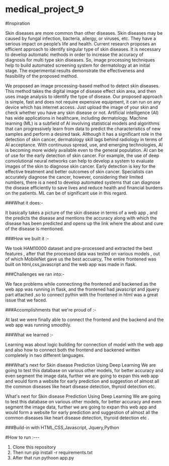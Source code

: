 # medical_project_9
#Inspiration

Skin diseases are more common than other diseases. Skin diseases may be caused by fungal infection, bacteria, allergy, or viruses, etc. They have a serious impact on people’s life and health. Current research proposes an efficient approach to identify singular type of skin diseases. It is necessary to develop automatic methods in order to increase the accuracy of diagnosis for multi type skin diseases. So, image processing techniques help to build automated screening system for dermatology at an initial stage. The experimental results demonstrate the effectiveness and feasibility of the proposed method.

We proposed an image processing-based method to detect skin diseases. This method takes the digital image of disease effect skin area, and then uses image analysis to identify the type of disease. Our proposed approach is simple, fast and does not require expensive equipment, it can run on any device which has internet access. Just upload the image of your skin and check whether you have any skin disease or not. Artificial intelligence (AI) has wide applications in healthcare, including dermatology. Machine learning (ML) is a subfield of AI involving statistical models and algorithms that can progressively learn from data to predict the characteristics of new samples and perform a desired task. Although it has a significant role in the detection of skin cancer, dermatology skill lags behind radiology in terms of AI acceptance. With continuous spread, use, and emerging technologies, AI is becoming more widely available even to the general population. AI can be of use for the early detection of skin cancer. For example, the use of deep convolutional neural networks can help to develop a system to evaluate images of the skin to diagnose skin cancer. Early detection is key for the effective treatment and better outcomes of skin cancer. Specialists can accurately diagnose the cancer, however, considering their limited numbers, there is a need to develop automated systems that can diagnose the disease efficiently to save lives and reduce health and financial burdens on the patients. ML can be of significant use in this regard.

###What it does:-


It basically takes a picture of the skin disease in terms of a web app , and the predicts the disease and mentions the accuracy along with which the disease has been predicted and opens up the link where the about and cure of the disease is mentioned.

###How we built it :- 

We took HAM10000 dataset and pre-processed and extracted the best features , after that the processed data was tested on various models , out of which MobileNet gave us the best accuarcy, The entire frontened was built on html,css,javascript and the web app was made in flask.

###Challenges we ran into:-

We face problems while connectinng the frontened and backened as the web app was running in flask, and the frontened had javascript and jquery part attached ,so to connect pythin with the frontened in html was a great issue that we faced.

###Accomplishments that we're proud of :- 

At last we were finally able to connect the frontend and the backend and the web app was running smoothly.

###What we learned :- 

Learning was about logic building for connection of model with the web app and also how to connect both the frontend and backened written completely in two different languages.

###What's next for Skin disease Prediction Using Deep Learning
We are going to test this database on various other models, for better accuracy and even segment the image data, further we are going to expan this web app and would form a website for early prediction and suggestion of almost all the common diseases like heart disease detection, thyroid detection etc.

What's next for Skin disease Prediction Using Deep Learning
We are going to test this database on various other models, for better accuracy and even segment the image data, further we are going to expan this web app and would form a website for early prediction and suggestion of almost all the common diseases like heart disease detection, thyroid detection etc .

###Build-in with
HTML,CSS,Javascript, Jquery,Python

#How to run :---
1) Clone this repository
2) Then run pip install -r requirements.txt
3) After that run pythoon app.py
